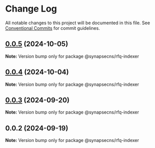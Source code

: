 # Change Log

All notable changes to this project will be documented in this file.
See [Conventional Commits](https://conventionalcommits.org) for commit guidelines.

## [0.0.5](https://github.com/synapsecns/sanguine/compare/@synapsecns/rfq-indexer@0.0.4...@synapsecns/rfq-indexer@0.0.5) (2024-10-05)

**Note:** Version bump only for package @synapsecns/rfq-indexer





## [0.0.4](https://github.com/synapsecns/sanguine/compare/@synapsecns/rfq-indexer@0.0.3...@synapsecns/rfq-indexer@0.0.4) (2024-10-04)

**Note:** Version bump only for package @synapsecns/rfq-indexer





## [0.0.3](https://github.com/synapsecns/sanguine/compare/@synapsecns/rfq-indexer@0.0.2...@synapsecns/rfq-indexer@0.0.3) (2024-09-20)

**Note:** Version bump only for package @synapsecns/rfq-indexer





## 0.0.2 (2024-09-19)

**Note:** Version bump only for package @synapsecns/rfq-indexer

